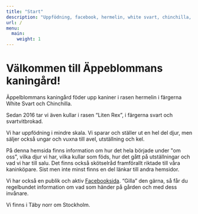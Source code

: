 ```yaml
---
title: "Start"
description: "Uppfödning, facebook, hermelin, white svart, chinchilla, Täby"
url: /
menu:
  main:
    weight: 1
---
```


# Välkommen till Äppeblommans kaningård!

Äppelblommans kaningård föder upp kaniner i rasen hermelin i färgerna White Svart och Chinchilla.

Sedan 2016 tar vi även kullar i rasen “Liten Rex”, i färgerna svart och svartvitbrokad.

Vi har uppfödning i mindre skala. Vi sparar och ställer ut en hel del djur, men säljer också ungar och vuxna till avel, utställning och kel.

På denna hemsida finns information om hur det hela började under "om oss", vilka djur vi har, vilka kullar som föds, hur det gått på utställningar och vad vi har till salu. Det finns också skötselråd framförallt riktade till våra kaninköpare. Sist men inte minst finns en del länkar till andra hemsidor.

Vi har också en publik och aktiv [Facebooksida](https://www.facebook.com/pages/%C3%84ppelblommans-kaning%C3%A5rd/239997602822650). “Gilla” den gärna, så får du regelbundet information om vad som händer på gården och med dess invånare.

Vi finns i Täby norr om Stockholm.

